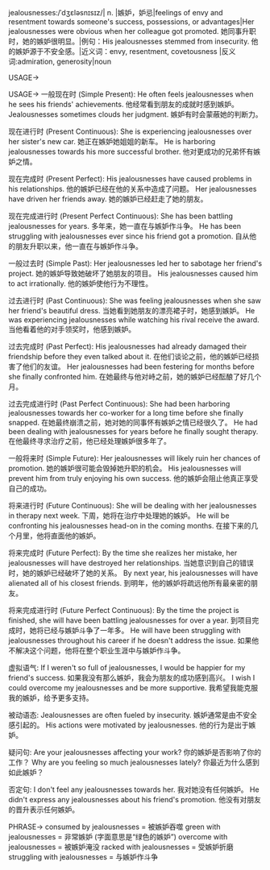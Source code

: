 jealousnesses:/ˈdʒɛləsnɪsɪz/| n. |嫉妒，妒忌|feelings of envy and resentment towards someone's success, possessions, or advantages|Her jealousnesses were obvious when her colleague got promoted.  她同事升职时，她的嫉妒很明显。|例句：His jealousnesses stemmed from insecurity. 他的嫉妒源于不安全感。|近义词：envy, resentment, covetousness |反义词:admiration, generosity|noun


USAGE->

USAGE->
一般现在时 (Simple Present):
He often feels jealousnesses when he sees his friends' achievements. 他经常看到朋友的成就时感到嫉妒。
Jealousnesses sometimes clouds her judgment. 嫉妒有时会蒙蔽她的判断力。

现在进行时 (Present Continuous):
She is experiencing jealousnesses over her sister's new car. 她正在嫉妒她姐姐的新车。
He is harboring jealousnesses towards his more successful brother. 他对更成功的兄弟怀有嫉妒之情。

现在完成时 (Present Perfect):
His jealousnesses have caused problems in his relationships. 他的嫉妒已经在他的关系中造成了问题。
Her jealousnesses have driven her friends away. 她的嫉妒已经赶走了她的朋友。


现在完成进行时 (Present Perfect Continuous):
She has been battling jealousnesses for years. 多年来，她一直在与嫉妒作斗争。
He has been struggling with jealousnesses ever since his friend got a promotion. 自从他的朋友升职以来，他一直在与嫉妒作斗争。


一般过去时 (Simple Past):
Her jealousnesses led her to sabotage her friend's project. 她的嫉妒导致她破坏了她朋友的项目。
His jealousnesses caused him to act irrationally. 他的嫉妒使他行为不理性。


过去进行时 (Past Continuous):
She was feeling jealousnesses when she saw her friend's beautiful dress. 当她看到她朋友的漂亮裙子时，她感到嫉妒。
He was experiencing jealousnesses while watching his rival receive the award. 当他看着他的对手领奖时，他感到嫉妒。


过去完成时 (Past Perfect):
His jealousnesses had already damaged their friendship before they even talked about it. 在他们谈论之前，他的嫉妒已经损害了他们的友谊。
Her jealousnesses had been festering for months before she finally confronted him. 在她最终与他对峙之前，她的嫉妒已经酝酿了好几个月。


过去完成进行时 (Past Perfect Continuous):
She had been harboring jealousnesses towards her co-worker for a long time before she finally snapped. 在她最终崩溃之前，她对她的同事怀有嫉妒之情已经很久了。
He had been dealing with jealousnesses for years before he finally sought therapy. 在他最终寻求治疗之前，他已经处理嫉妒很多年了。


一般将来时 (Simple Future):
Her jealousnesses will likely ruin her chances of promotion. 她的嫉妒很可能会毁掉她升职的机会。
His jealousnesses will prevent him from truly enjoying his own success. 他的嫉妒会阻止他真正享受自己的成功。


将来进行时 (Future Continuous):
She will be dealing with her jealousnesses in therapy next week. 下周，她将在治疗中处理她的嫉妒。
He will be confronting his jealousnesses head-on in the coming months. 在接下来的几个月里，他将直面他的嫉妒。


将来完成时 (Future Perfect):
By the time she realizes her mistake, her jealousnesses will have destroyed her relationships. 当她意识到自己的错误时，她的嫉妒已经破坏了她的关系。
By next year, his jealousnesses will have alienated all of his closest friends. 到明年，他的嫉妒将疏远他所有最亲密的朋友。


将来完成进行时 (Future Perfect Continuous):
By the time the project is finished, she will have been battling jealousnesses for over a year. 到项目完成时，她将已经与嫉妒斗争了一年多。
He will have been struggling with jealousnesses throughout his career if he doesn't address the issue. 如果他不解决这个问题，他将在整个职业生涯中与嫉妒作斗争。


虚拟语气:
If I weren't so full of jealousnesses, I would be happier for my friend's success. 如果我没有那么嫉妒，我会为朋友的成功感到高兴。
I wish I could overcome my jealousnesses and be more supportive. 我希望我能克服我的嫉妒，给予更多支持。

被动语态:
Jealousnesses are often fueled by insecurity. 嫉妒通常是由不安全感引起的。
His actions were motivated by jealousnesses. 他的行为是出于嫉妒。


疑问句:
Are your jealousnesses affecting your work? 你的嫉妒是否影响了你的工作？
Why are you feeling so much jealousnesses lately? 你最近为什么感到如此嫉妒？


否定句:
I don't feel any jealousnesses towards her. 我对她没有任何嫉妒。
He didn't express any jealousnesses about his friend's promotion. 他没有对朋友的晋升表示任何嫉妒。


PHRASE->
consumed by jealousnesses = 被嫉妒吞噬
green with jealousnesses = 非常嫉妒 (字面意思是“绿色的嫉妒”)
overcome with jealousnesses = 被嫉妒淹没
racked with jealousnesses = 受嫉妒折磨
struggling with jealousnesses = 与嫉妒作斗争

